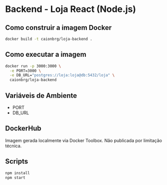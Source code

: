 # Backend - Loja React (Node.js)

## Como construir a imagem Docker
```bash
docker build -t caionbrg/loja-backend .
```

## Como executar a imagem
```bash
docker run -p 3000:3000 \
  -e PORT=3000 \
  -e DB_URL="postgres://loja:loja@db:5432/loja" \
  caionbrg/loja-backend
```

## Variáveis de Ambiente
- PORT
- DB_URL

## DockerHub
Imagem gerada localmente via Docker Toolbox. Não publicada por limitação técnica.

## Scripts
```bash
npm install
npm start
```
